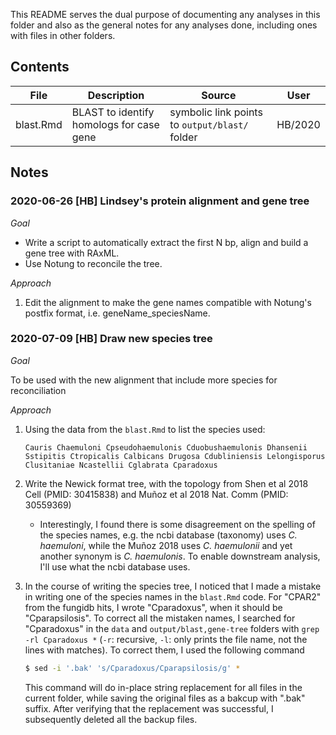 This README serves the dual purpose of documenting any analyses in this folder and also as the general notes for any analyses done, including ones with files in other folders.

## Contents
| File | Description | Source | User |
| ---- | ----------- | ------ | ---- |
| blast.Rmd | BLAST to identify homologs for case gene | symbolic link points to `output/blast/` folder | HB/2020 |

## Notes

### 2020-06-26 [HB] Lindsey's protein alignment and gene tree

_Goal_

- Write a script to automatically extract the first N bp, align and build a gene tree with RAxML.
- Use Notung to reconcile the tree.

_Approach_

1. Edit the alignment to make the gene names compatible with Notung's postfix format, i.e. geneName_speciesName.

### 2020-07-09 [HB] Draw new species tree

_Goal_

To be used with the new alignment that include more species for reconciliation

_Approach_

1. Using the data from the `blast.Rmd` to list the species used:
    ```
    Cauris Chaemuloni Cpseudohaemulonis Cduobushaemulonis Dhansenii Sstipitis Ctropicalis Calbicans Drugosa Cdubliniensis Lelongisporus Clusitaniae Ncastellii Cglabrata Cparadoxus
    ```
1. Write the Newick format tree, with the topology from Shen et al 2018 Cell (PMID: 30415838) and Muñoz et al 2018 Nat. Comm (PMID: 30559369)
    - Interestingly, I found there is some disagreement on the spelling of the species names, e.g. the ncbi database (taxonomy) uses _C. haemuloni_, while the Muñoz 2018 uses _C. haemulonii_ and yet another synonym is _C. haemulonis_. To enable downstream analysis, I'll use what the ncbi database uses.

1. In the course of writing the species tree, I noticed that I made a mistake in writing one of the species names in the `blast.Rmd` code. For "CPAR2" from the fungidb hits, I wrote "Cparadoxus", when it should be "Cparapsilosis". To correct all the mistaken names, I searched for "Cparadoxus" in the `data` and `output/blast,gene-tree` folders with `grep -rl Cparadoxus *` (`-r`: recursive, `-l`: only prints the file name, not the lines with matches). To correct them, I used the following command
    ```bash
    $ sed -i '.bak' 's/Cparadoxus/Cparapsilosis/g' *
    ```
    This command will do in-place string replacement for all files in the current folder, while saving the original files as a bakcup with ".bak" suffix. After verifying that the replacement was successful, I subsequently deleted all the backup files.
